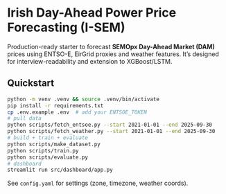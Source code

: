 # Irish Day-Ahead Power Price Forecasting (I-SEM)

Production-ready starter to forecast **SEMOpx Day-Ahead Market (DAM)** prices using ENTSO-E, EirGrid proxies and weather features.
It’s designed for interview-readability and extension to XGBoost/LSTM.

## Quickstart
```bash
python -m venv .venv && source .venv/bin/activate
pip install -r requirements.txt
cp .env.example .env  # add your ENTSOE_TOKEN
# pull data
python scripts/fetch_entsoe.py --start 2021-01-01 --end 2025-09-30
python scripts/fetch_weather.py --start 2021-01-01 --end 2025-09-30
# build + train + evaluate
python scripts/make_dataset.py
python scripts/train.py
python scripts/evaluate.py
# dashboard
streamlit run src/dashboard/app.py
```
See `config.yaml` for settings (zone, timezone, weather coords).
